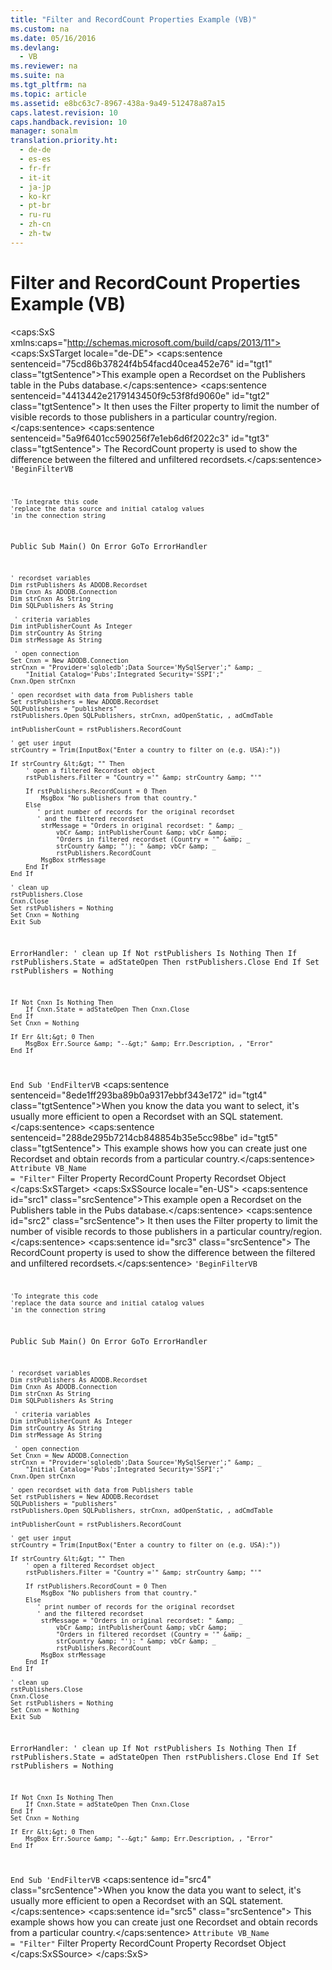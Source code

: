 ```yaml
---
title: "Filter and RecordCount Properties Example (VB)"
ms.custom: na
ms.date: 05/16/2016
ms.devlang: 
  - VB
ms.reviewer: na
ms.suite: na
ms.tgt_pltfrm: na
ms.topic: article
ms.assetid: e8bc63c7-8967-438a-9a49-512478a87a15
caps.latest.revision: 10
caps.handback.revision: 10
manager: sonalm
translation.priority.ht: 
  - de-de
  - es-es
  - fr-fr
  - it-it
  - ja-jp
  - ko-kr
  - pt-br
  - ru-ru
  - zh-cn
  - zh-tw
---
```

# Filter and RecordCount Properties Example (VB)
<?xml version="1.0" encoding="utf-8"?>
<caps:SxS xmlns:caps="http://schemas.microsoft.com/build/caps/2013/11">
  <caps:SxSTarget locale="de-DE">
    <developerReferenceWithoutSyntaxDocument xsi:schemaLocation="http://ddue.schemas.microsoft.com/authoring/2003/5 http://dduestorage.blob.core.windows.net/ddueschema/developer.xsd" xmlns="http://ddue.schemas.microsoft.com/authoring/2003/5" xmlns:xlink="http://www.w3.org/1999/xlink" xmlns:xsi="http://www.w3.org/2001/XMLSchema-instance">
      <introduction>
        <para>
          <caps:sentence sentenceid="75cd86b37824f4b54facd40cea452e76" id="tgt1" class="tgtSentence">This example open a <legacyLink xlink:href="ede1415f-c3df-4cc5-a05b-2576b2b84b60">Recordset</legacyLink> on the Publishers table in the <legacyBold><legacyItalic>Pubs</legacyItalic></legacyBold> database.</caps:sentence>
          <caps:sentence sentenceid="4413442e2179143450f9c53f8fd9060e" id="tgt2" class="tgtSentence"> It then uses the <legacyLink xlink:href="80263a7a-5d21-45d1-84fc-34b7a9be4c22">Filter</legacyLink> property to limit the number of visible records to those publishers in a particular country/region.</caps:sentence>
          <caps:sentence sentenceid="5a9f6401cc590256f7e1eb6d6f2022c3" id="tgt3" class="tgtSentence"> The <legacyBold>RecordCount</legacyBold> property is used to show the difference between the filtered and unfiltered recordsets.</caps:sentence>
        </para>
        <code>'BeginFilterVB

    'To integrate this code
    'replace the data source and initial catalog values
    'in the connection string

Public Sub Main()
    On Error GoTo ErrorHandler

    ' recordset variables
    Dim rstPublishers As ADODB.Recordset
    Dim Cnxn As ADODB.Connection
    Dim strCnxn As String
    Dim SQLPublishers As String
    
     ' criteria variables
    Dim intPublisherCount As Integer
    Dim strCountry As String
    Dim strMessage As String
    
     ' open connection
    Set Cnxn = New ADODB.Connection
    strCnxn = "Provider='sqloledb';Data Source='MySqlServer';" &amp; _
        "Initial Catalog='Pubs';Integrated Security='SSPI';"
    Cnxn.Open strCnxn
    
    ' open recordset with data from Publishers table
    Set rstPublishers = New ADODB.Recordset
    SQLPublishers = "publishers"
    rstPublishers.Open SQLPublishers, strCnxn, adOpenStatic, , adCmdTable
    
    intPublisherCount = rstPublishers.RecordCount
    
    ' get user input
    strCountry = Trim(InputBox("Enter a country to filter on (e.g. USA):"))
    
    If strCountry &lt;&gt; "" Then
        ' open a filtered Recordset object
        rstPublishers.Filter = "Country ='" &amp; strCountry &amp; "'"
    
        If rstPublishers.RecordCount = 0 Then
            MsgBox "No publishers from that country."
        Else
           ' print number of records for the original recordset
           ' and the filtered recordset
            strMessage = "Orders in original recordset: " &amp; _
                vbCr &amp; intPublisherCount &amp; vbCr &amp; _
                "Orders in filtered recordset (Country = '" &amp; _
                strCountry &amp; "'): " &amp; vbCr &amp; _
                rstPublishers.RecordCount
            MsgBox strMessage
        End If
    End If
   
    ' clean up
    rstPublishers.Close
    Cnxn.Close
    Set rstPublishers = Nothing
    Set Cnxn = Nothing
    Exit Sub
    
ErrorHandler:
    ' clean up
    If Not rstPublishers Is Nothing Then
        If rstPublishers.State = adStateOpen Then rstPublishers.Close
    End If
    Set rstPublishers = Nothing
    
    If Not Cnxn Is Nothing Then
        If Cnxn.State = adStateOpen Then Cnxn.Close
    End If
    Set Cnxn = Nothing
    
    If Err &lt;&gt; 0 Then
        MsgBox Err.Source &amp; "--&gt;" &amp; Err.Description, , "Error"
    End If

End Sub
'EndFilterVB</code>
        <alert class="note">
          <para>
            <caps:sentence sentenceid="8ede1ff293ba89b0a9317ebbf343e172" id="tgt4" class="tgtSentence">When you know the data you want to select, it's usually more efficient to open a <legacyBold>Recordset</legacyBold> with an SQL statement.</caps:sentence>
            <caps:sentence sentenceid="288de295b7214cb848854b35e5cc98be" id="tgt5" class="tgtSentence"> This example shows how you can create just one <legacyBold>Recordset</legacyBold> and obtain records from a particular country.</caps:sentence>
          </para>
        </alert>
        <code>Attribute VB_Name = "Filter"</code>
      </introduction>
      <relatedTopics>
        <link xlink:href="80263a7a-5d21-45d1-84fc-34b7a9be4c22">Filter Property</link>
        <link xlink:href="834f0121-394a-44d4-ad7d-999b43a6fe63">RecordCount Property</link>
        <link xlink:href="ede1415f-c3df-4cc5-a05b-2576b2b84b60">Recordset Object</link>
      </relatedTopics>
    </developerReferenceWithoutSyntaxDocument>
  </caps:SxSTarget>
  <caps:SxSSource locale="en-US">
    <developerReferenceWithoutSyntaxDocument xsi:schemaLocation="http://ddue.schemas.microsoft.com/authoring/2003/5 http://dduestorage.blob.core.windows.net/ddueschema/developer.xsd" xmlns="http://ddue.schemas.microsoft.com/authoring/2003/5" xmlns:xlink="http://www.w3.org/1999/xlink" xmlns:xsi="http://www.w3.org/2001/XMLSchema-instance">
      <introduction>
        <para>
          <caps:sentence id="src1" class="srcSentence">This example open a <legacyLink xlink:href="ede1415f-c3df-4cc5-a05b-2576b2b84b60">Recordset</legacyLink> on the Publishers table in the <legacyBold><legacyItalic>Pubs</legacyItalic></legacyBold> database.</caps:sentence>
          <caps:sentence id="src2" class="srcSentence"> It then uses the <legacyLink xlink:href="80263a7a-5d21-45d1-84fc-34b7a9be4c22">Filter</legacyLink> property to limit the number of visible records to those publishers in a particular country/region.</caps:sentence>
          <caps:sentence id="src3" class="srcSentence"> The <legacyBold>RecordCount</legacyBold> property is used to show the difference between the filtered and unfiltered recordsets.</caps:sentence>
        </para>
        <code>'BeginFilterVB

    'To integrate this code
    'replace the data source and initial catalog values
    'in the connection string

Public Sub Main()
    On Error GoTo ErrorHandler

    ' recordset variables
    Dim rstPublishers As ADODB.Recordset
    Dim Cnxn As ADODB.Connection
    Dim strCnxn As String
    Dim SQLPublishers As String
    
     ' criteria variables
    Dim intPublisherCount As Integer
    Dim strCountry As String
    Dim strMessage As String
    
     ' open connection
    Set Cnxn = New ADODB.Connection
    strCnxn = "Provider='sqloledb';Data Source='MySqlServer';" &amp; _
        "Initial Catalog='Pubs';Integrated Security='SSPI';"
    Cnxn.Open strCnxn
    
    ' open recordset with data from Publishers table
    Set rstPublishers = New ADODB.Recordset
    SQLPublishers = "publishers"
    rstPublishers.Open SQLPublishers, strCnxn, adOpenStatic, , adCmdTable
    
    intPublisherCount = rstPublishers.RecordCount
    
    ' get user input
    strCountry = Trim(InputBox("Enter a country to filter on (e.g. USA):"))
    
    If strCountry &lt;&gt; "" Then
        ' open a filtered Recordset object
        rstPublishers.Filter = "Country ='" &amp; strCountry &amp; "'"
    
        If rstPublishers.RecordCount = 0 Then
            MsgBox "No publishers from that country."
        Else
           ' print number of records for the original recordset
           ' and the filtered recordset
            strMessage = "Orders in original recordset: " &amp; _
                vbCr &amp; intPublisherCount &amp; vbCr &amp; _
                "Orders in filtered recordset (Country = '" &amp; _
                strCountry &amp; "'): " &amp; vbCr &amp; _
                rstPublishers.RecordCount
            MsgBox strMessage
        End If
    End If
   
    ' clean up
    rstPublishers.Close
    Cnxn.Close
    Set rstPublishers = Nothing
    Set Cnxn = Nothing
    Exit Sub
    
ErrorHandler:
    ' clean up
    If Not rstPublishers Is Nothing Then
        If rstPublishers.State = adStateOpen Then rstPublishers.Close
    End If
    Set rstPublishers = Nothing
    
    If Not Cnxn Is Nothing Then
        If Cnxn.State = adStateOpen Then Cnxn.Close
    End If
    Set Cnxn = Nothing
    
    If Err &lt;&gt; 0 Then
        MsgBox Err.Source &amp; "--&gt;" &amp; Err.Description, , "Error"
    End If

End Sub
'EndFilterVB</code>
        <alert class="note">
          <para>
            <caps:sentence id="src4" class="srcSentence">When you know the data you want to select, it's usually more efficient to open a <legacyBold>Recordset</legacyBold> with an SQL statement.</caps:sentence>
            <caps:sentence id="src5" class="srcSentence"> This example shows how you can create just one <legacyBold>Recordset</legacyBold> and obtain records from a particular country.</caps:sentence>
          </para>
        </alert>
        <code>Attribute VB_Name = "Filter"</code>
      </introduction>
      <relatedTopics>
        <link xlink:href="80263a7a-5d21-45d1-84fc-34b7a9be4c22">Filter Property</link>
        <link xlink:href="834f0121-394a-44d4-ad7d-999b43a6fe63">RecordCount Property</link>
        <link xlink:href="ede1415f-c3df-4cc5-a05b-2576b2b84b60">Recordset Object</link>
      </relatedTopics>
    </developerReferenceWithoutSyntaxDocument>
  </caps:SxSSource>
</caps:SxS>